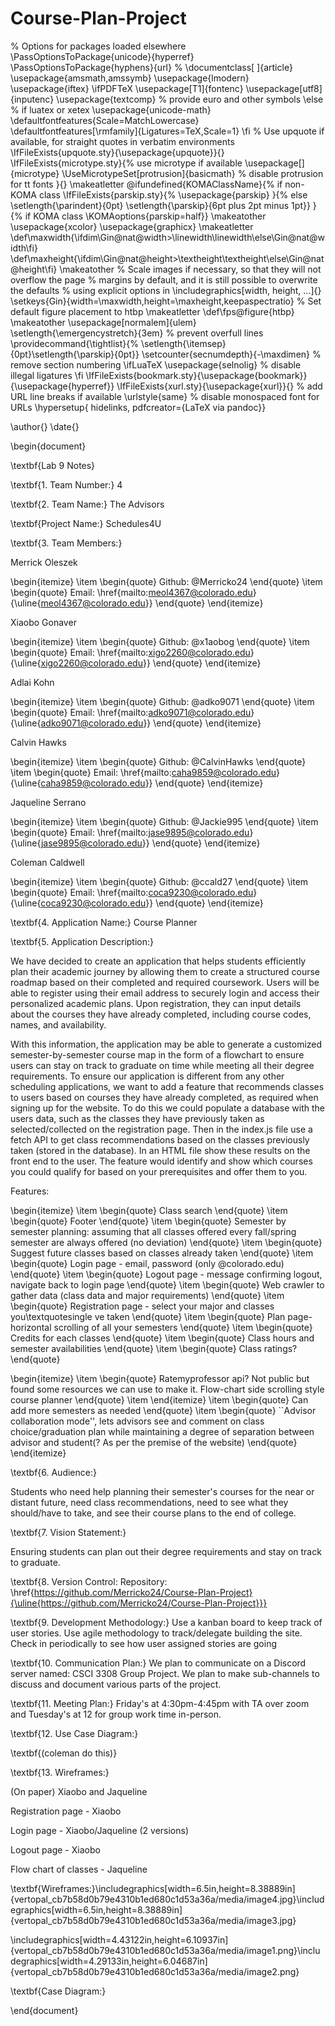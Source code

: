 # Course-Plan-Project
% Options for packages loaded elsewhere
\PassOptionsToPackage{unicode}{hyperref}
\PassOptionsToPackage{hyphens}{url}
%
\documentclass[
]{article}
\usepackage{amsmath,amssymb}
\usepackage{lmodern}
\usepackage{iftex}
\ifPDFTeX
  \usepackage[T1]{fontenc}
  \usepackage[utf8]{inputenc}
  \usepackage{textcomp} % provide euro and other symbols
\else % if luatex or xetex
  \usepackage{unicode-math}
  \defaultfontfeatures{Scale=MatchLowercase}
  \defaultfontfeatures[\rmfamily]{Ligatures=TeX,Scale=1}
\fi
% Use upquote if available, for straight quotes in verbatim environments
\IfFileExists{upquote.sty}{\usepackage{upquote}}{}
\IfFileExists{microtype.sty}{% use microtype if available
  \usepackage[]{microtype}
  \UseMicrotypeSet[protrusion]{basicmath} % disable protrusion for tt fonts
}{}
\makeatletter
\@ifundefined{KOMAClassName}{% if non-KOMA class
  \IfFileExists{parskip.sty}{%
    \usepackage{parskip}
  }{% else
    \setlength{\parindent}{0pt}
    \setlength{\parskip}{6pt plus 2pt minus 1pt}}
}{% if KOMA class
  \KOMAoptions{parskip=half}}
\makeatother
\usepackage{xcolor}
\usepackage{graphicx}
\makeatletter
\def\maxwidth{\ifdim\Gin@nat@width>\linewidth\linewidth\else\Gin@nat@width\fi}
\def\maxheight{\ifdim\Gin@nat@height>\textheight\textheight\else\Gin@nat@height\fi}
\makeatother
% Scale images if necessary, so that they will not overflow the page
% margins by default, and it is still possible to overwrite the defaults
% using explicit options in \includegraphics[width, height, ...]{}
\setkeys{Gin}{width=\maxwidth,height=\maxheight,keepaspectratio}
% Set default figure placement to htbp
\makeatletter
\def\fps@figure{htbp}
\makeatother
\usepackage[normalem]{ulem}
\setlength{\emergencystretch}{3em} % prevent overfull lines
\providecommand{\tightlist}{%
  \setlength{\itemsep}{0pt}\setlength{\parskip}{0pt}}
\setcounter{secnumdepth}{-\maxdimen} % remove section numbering
\ifLuaTeX
  \usepackage{selnolig}  % disable illegal ligatures
\fi
\IfFileExists{bookmark.sty}{\usepackage{bookmark}}{\usepackage{hyperref}}
\IfFileExists{xurl.sty}{\usepackage{xurl}}{} % add URL line breaks if available
\urlstyle{same} % disable monospaced font for URLs
\hypersetup{
  hidelinks,
  pdfcreator={LaTeX via pandoc}}

\author{}
\date{}

\begin{document}

\textbf{Lab 9 Notes}

\textbf{1. Team Number:} 4

\textbf{2. Team Name:} The Advisors

\textbf{Project Name:} Schedules4U

\textbf{3. Team Members:}

Merrick Oleszek

\begin{itemize}
\item
  \begin{quote}
  Github: @Merricko24
  \end{quote}
\item
  \begin{quote}
  Email:
  \href{mailto:meol4367@colorado.edu}{\uline{meol4367@colorado.edu}}
  \end{quote}
\end{itemize}

Xiaobo Gonaver

\begin{itemize}
\item
  \begin{quote}
  Github: @x1aobog
  \end{quote}
\item
  \begin{quote}
  Email:
  \href{mailto:xigo2260@colorado.edu}{\uline{xigo2260@colorado.edu}}
  \end{quote}
\end{itemize}

Adlai Kohn

\begin{itemize}
\item
  \begin{quote}
  Github: @adko9071
  \end{quote}
\item
  \begin{quote}
  Email:
  \href{mailto:adko9071@colorado.edu}{\uline{adko9071@colorado.edu}}
  \end{quote}
\end{itemize}

Calvin Hawks

\begin{itemize}
\item
  \begin{quote}
  Github: @CalvinHawks
  \end{quote}
\item
  \begin{quote}
  Email:
  \href{mailto:caha9859@colorado.edu}{\uline{caha9859@colorado.edu}}
  \end{quote}
\end{itemize}

Jaqueline Serrano

\begin{itemize}
\item
  \begin{quote}
  Github: @Jackie995
  \end{quote}
\item
  \begin{quote}
  Email:
  \href{mailto:jase9895@colorado.edu}{\uline{jase9895@colorado.edu}}
  \end{quote}
\end{itemize}

Coleman Caldwell

\begin{itemize}
\item
  \begin{quote}
  Github: @ccald27
  \end{quote}
\item
  \begin{quote}
  Email:
  \href{mailto:coca9230@colorado.edu}{\uline{coca9230@colorado.edu}}
  \end{quote}
\end{itemize}

\textbf{4. Application Name:} Course Planner

\textbf{5. Application Description:}

We have decided to create an application that helps students efficiently
plan their academic journey by allowing them to create a structured
course roadmap based on their completed and required coursework. Users
will be able to register using their email address to securely login and
access their personalized academic plans. Upon registration, they can
input details about the courses they have already completed, including
course codes, names, and availability.

With this information, the application may be able to generate a
customized semester-by-semester course map in the form of a flowchart to
ensure users can stay on track to graduate on time while meeting all
their degree requirements. To ensure our application is different from
any other scheduling applications, we want to add a feature that
recommends classes to users based on courses they have already
completed, as required when signing up for the website. To do this we
could populate a database with the users data, such as the classes they
have previously taken as selected/collected on the registration page.
Then in the index.js file use a fetch API to get class recommendations
based on the classes previously taken (stored in the database). In an
HTML file show these results on the front end to the user. The feature
would identify and show which courses you could qualify for based on
your prerequisites and offer them to you.

Features:

\begin{itemize}
\item
  \begin{quote}
  Class search
  \end{quote}
\item
  \begin{quote}
  Footer
  \end{quote}
\item
  \begin{quote}
  Semester by semester planning: assuming that all classes offered every
  fall/spring semester are always offered (no deviation)
  \end{quote}
\item
  \begin{quote}
  Suggest future classes based on classes already taken
  \end{quote}
\item
  \begin{quote}
  Login page - email, password (only @colorado.edu)
  \end{quote}
\item
  \begin{quote}
  Logout page - message confirming logout, navigate back to login page
  \end{quote}
\item
  \begin{quote}
  Web crawler to gather data (class data and major requirements)
  \end{quote}
\item
  \begin{quote}
  Registration page - select your major and classes
  you\textquotesingle ve taken
  \end{quote}
\item
  \begin{quote}
  Plan page- horizontal scrolling of all your semesters
  \end{quote}
\item
  \begin{quote}
  Credits for each classes
  \end{quote}
\item
  \begin{quote}
  Class hours and semester availabilities
  \end{quote}
\item
  \begin{quote}
  Class ratings?
  \end{quote}

  \begin{itemize}
  \item
    \begin{quote}
    Ratemyprofessor api? Not public but found some resources we can use
    to make it. Flow-chart side scrolling style course planner
    \end{quote}
  \item
  \end{itemize}
\item
  \begin{quote}
  Can add more semesters as needed
  \end{quote}
\item
  \begin{quote}
  ``Advisor collaboration mode'', lets advisors see and comment on class
  choice/graduation plan while maintaining a degree of separation
  between advisor and student(? As per the premise of the website)
  \end{quote}
\end{itemize}

\textbf{6. Audience:}

Students who need help planning their semester's courses for the near or
distant future, need class recommendations, need to see what they
should/have to take, and see their course plans to the end of college.

\textbf{7. Vision Statement:}

Ensuring students can plan out their degree requirements and stay on
track to graduate.

\textbf{8. Version Control: Repository:
\href{https://github.com/Merricko24/Course-Plan-Project}{\uline{https://github.com/Merricko24/Course-Plan-Project}}}

\textbf{9. Development Methodology:} Use a kanban board to keep track of
user stories. Use agile methodology to track/delegate building the site.
Check in periodically to see how user assigned stories are going

\textbf{10. Communication Plan:} We plan to communicate on a Discord
server named: CSCI 3308 Group Project. We plan to make sub-channels to
discuss and document various parts of the project.

\textbf{11. Meeting Plan:} Friday's at 4:30pm-4:45pm with TA over zoom
and Tuesday's at 12 for group work time in-person.

\textbf{12. Use Case Diagram:}

\textbf{(coleman do this)}

\textbf{13. Wireframes:}

(On paper) Xiaobo and Jaqueline

Registration page - Xiaobo

Login page - Xiaobo/Jaqueline (2 versions)

Logout page - Xiaobo

Flow chart of classes - Jaqueline

\textbf{Wireframes:}\includegraphics[width=6.5in,height=8.38889in]{vertopal_cb7b58d0b79e4310b1ed680c1d53a36a/media/image4.jpg}\includegraphics[width=6.5in,height=8.38889in]{vertopal_cb7b58d0b79e4310b1ed680c1d53a36a/media/image3.jpg}

\includegraphics[width=4.43122in,height=6.10937in]{vertopal_cb7b58d0b79e4310b1ed680c1d53a36a/media/image1.png}\includegraphics[width=4.29133in,height=6.04687in]{vertopal_cb7b58d0b79e4310b1ed680c1d53a36a/media/image2.png}

\textbf{Case Diagram:}

\end{document}